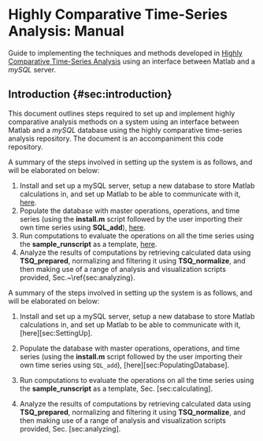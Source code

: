 # Highly Comparative Time-Series Analysis: Manual

Guide to implementing the techniques and methods developed in [Highly Comparative Time-Series Analysis](http://rsif.royalsocietypublishing.org/content/10/83/20130048.full) using an interface between Matlab and a _mySQL_ server.

## Introduction {#sec:introduction}
This document outlines steps required to set up and implement highly comparative analysis methods on a system using an interface between Matlab and a _mySQL_ database using the highly comparative time-series analysis repository.
The document is an accompaniment this code repository.

A summary of the steps involved in setting up the system is as follows, and will be elaborated on below:
1. Install and set up a mySQL server, setup a new database to store Matlab calculations in, and set up Matlab to be able to communicate with it, [here](setUpDatabase.md).
2. Populate the database with master operations, operations, and time series (using the **install.m** script followed by the user importing their own time series using **SQL_add**), [here](populateDatabase.md).
3. Run computations to evaluate the operations on all the time series using the **sample_runscript** as a template, [here](calculating.md).
4. Analyze the results of computations by retrieving calculated data using **TSQ_prepared**, normalizing and filtering it using **TSQ_normalize**, and then making use of a range of analysis and visualization scripts provided, Sec.~\ref{sec:analyzing}.

A summary of the steps involved in setting up the system is as follows,
and will be elaborated on below:

1.  Install and set up a mySQL server, setup a new database to store
    Matlab calculations in, and set up Matlab to be able to communicate with it, [here][sec:SettingUp].

2.  Populate the database with master operations, operations, and time series (using the **install.m** script followed by the user importing their own time series using `SQL_add`), [here][sec:PopulatingDatabase].

3.  Run computations to evaluate the operations on all the time series
    using the **sample_runscript** as a template,
    Sec. [sec:calculating].

4.  Analyze the results of computations by retrieving calculated data
    using **TSQ_prepared**, normalizing and filtering it using
    **TSQ_normalize**, and then making use of a range of analysis and
    visualization scripts provided, Sec. [sec:analyzing].